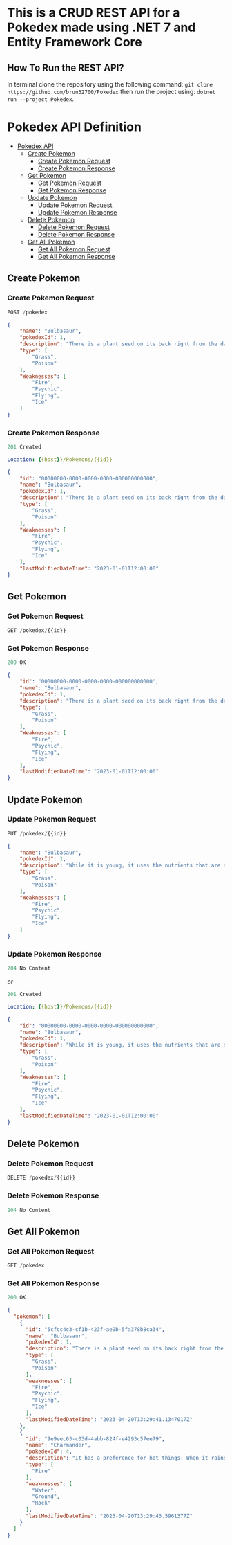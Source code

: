 # This is a CRUD REST API for a Pokedex made using .NET 7 and Entity Framework Core

## How To Run the REST API?

In terminal clone the repository using the following command: `git clone https://github.com/brun32700/Pokedex` then run the project using: `dotnet run --project Pokedex`.

# Pokedex API Definition

- [Pokedex API](#pokedex-api)
  - [Create Pokemon](#create-pokemon)
    - [Create Pokemon Request](#create-pokemon-request)
    - [Create Pokemon Response](#create-pokemon-response)
  - [Get Pokemon](#get-pokemon)
    - [Get Pokemon Request](#get-pokemon-request)
    - [Get Pokemon Response](#get-pokemon-response)
  - [Update Pokemon](#update-pokemon)
    - [Update Pokemon Request](#update-pokemon-request)
    - [Update Pokemon Response](#update-pokemon-response)
  - [Delete Pokemon](#delete-pokemon)
    - [Delete Pokemon Request](#delete-pokemon-request)
    - [Delete Pokemon Response](#delete-pokemon-response)
  - [Get All Pokemon](#get-all-pokemon)
    - [Get All Pokemon Request](#get-all-pokemon-request)
    - [Get All Pokemon Response](#get-all-pokemon-response)

## Create Pokemon

### Create Pokemon Request

```js
POST /pokedex
```

```json
{
    "name": "Bulbasaur",
    "pokedexId": 1,
    "description": "There is a plant seed on its back right from the day this Pokémon is born. The seed slowly grows larger.",
    "type": [
        "Grass",
        "Poison"
    ],
    "Weaknesses": [
        "Fire",
        "Psychic",
        "Flying",
        "Ice"
    ]
}
```

### Create Pokemon Response

```js
201 Created
```

```yml
Location: {{host}}/Pokemons/{{id}}
```

```json
{
    "id": "00000000-0000-0000-0000-000000000000",
    "name": "Bulbasaur",
    "pokedexId": 1,
    "description": "There is a plant seed on its back right from the day this Pokémon is born. The seed slowly grows larger.",
    "type": [
        "Grass",
        "Poison"
    ],
    "Weaknesses": [
        "Fire",
        "Psychic",
        "Flying",
        "Ice"
    ],
    "lastModifiedDateTime": "2023-01-01T12:00:00"
}
```

## Get Pokemon

### Get Pokemon Request

```js
GET /pokedex/{{id}}
```

### Get Pokemon Response

```js
200 OK
```

```json
{
    "id": "00000000-0000-0000-0000-000000000000",
    "name": "Bulbasaur",
    "pokedexId": 1,
    "description": "There is a plant seed on its back right from the day this Pokémon is born. The seed slowly grows larger.",
    "type": [
        "Grass",
        "Poison"
    ],
    "Weaknesses": [
        "Fire",
        "Psychic",
        "Flying",
        "Ice"
    ],
    "lastModifiedDateTime": "2023-01-01T12:00:00"
}
```

## Update Pokemon

### Update Pokemon Request

```js
PUT /pokedex/{{id}}
```

```json
{
    "name": "Bulbasaur",
    "pokedexId": 1,
    "description": "While it is young, it uses the nutrients that are stored in the seed on its back in order to grow.",
    "type": [
        "Grass",
        "Poison"
    ],
    "Weaknesses": [
        "Fire",
        "Psychic",
        "Flying",
        "Ice"
    ]
}
```

### Update Pokemon Response

```js
204 No Content
```

or

```js
201 Created
```

```yml
Location: {{host}}/Pokemons/{{id}}
```

```json
{
    "id": "00000000-0000-0000-0000-000000000000",
    "name": "Bulbasaur",
    "pokedexId": 1,
    "description": "While it is young, it uses the nutrients that are stored in the seed on its back in order to grow.",
    "type": [
        "Grass",
        "Poison"
    ],
    "Weaknesses": [
        "Fire",
        "Psychic",
        "Flying",
        "Ice"
    ],
    "lastModifiedDateTime": "2023-01-01T12:00:00"
}
```

## Delete Pokemon

### Delete Pokemon Request

```js
DELETE /pokedex/{{id}}
```

### Delete Pokemon Response

```js
204 No Content
```

## Get All Pokemon

### Get All Pokemon Request

```js
GET /pokedex
```

### Get All Pokemon Response

```js
200 OK
```

```json
{
  "pokemon": [
    {
      "id": "5cfcc4c3-cf1b-423f-ae9b-5fa378b8ca34",
      "name": "Bulbasaur",
      "pokedexId": 1,
      "description": "There is a plant seed on its back right from the day this Pokémon is born. The seed slowly grows larger.",
      "type": [
        "Grass",
        "Poison"
      ],
      "weaknesses": [
        "Fire",
        "Psychic",
        "Flying",
        "Ice"
      ],
      "lastModifiedDateTime": "2023-04-20T13:29:41.1347017Z"
    },
    {
      "id": "9e9eec63-c03d-4abb-824f-e4293c57ee79",
      "name": "Charmander",
      "pokedexId": 4,
      "description": "It has a preference for hot things. When it rains, steam is said to spout from the tip of its tail.",
      "type": [
        "Fire"
      ],
      "weaknesses": [
        "Water",
        "Ground",
        "Rock"
      ],
      "lastModifiedDateTime": "2023-04-20T13:29:43.5961377Z"
    }
  ]
}
```

